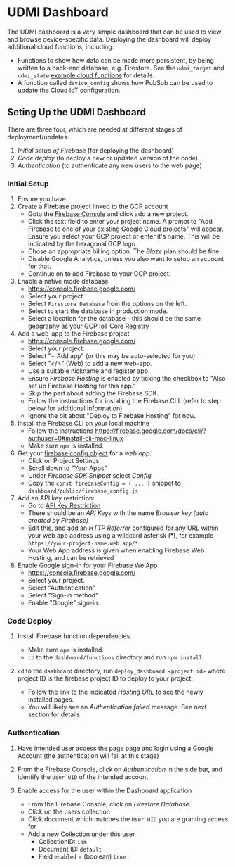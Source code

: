 # UDMI Dashboard

The UDMI dashboard is a very simple dashboard that can be used to view and
browse device-specific data. Deploying the dashboard will deploy additional cloud functions, including:
* Functions to show how data can be made more persistent, by  being written to a back-end database, e.g. Firestore. See the `udmi_target` and
  `udmi_state` [example cloud functions](../dashboard/functions/index.js) for details.
* A function called `device_config` shows how PubSub can be used to update the Cloud IoT configuration.

## Seting Up the UDMI Dashboard

There are three four, which are needed at different stages
of deployment/updates.
1. _Initial setup of Firebase_ (for deploying the dashboard)
2. _Code deploy_ (to deploy a new or updated version of the code)
3. _Authentication_ (to authenticate any new users to the web page)

### Initial Setup

1. Ensure you have 
2. Create a Firebase project linked to the GCP account
   * Goto the [Firebase Console](https://console.firebase.google.com/) and click add a new project.
   * Click the text field to enter your project name. A prompt to "Add Firebase to one of your existing Google Cloud projects" will appear. Ensure you select your GCP project or enter it's name. This will be indicated by the hexagonal GCP logo
   * Chose an appropriate billing option. The _Blaze_ plan should be fine.
   * Disable Google Analytics, unless you also want to setup an account for that.
   * Continue on to add Firebase to your GCP project.
3. Enable a native mode database
   * https://console.firebase.google.com/
   * Select your project.
   * Select `Firestore Database` from the options on the left.
   * Select to start the database in production mode.
   * Select a location for the database - this should be the same geography as your GCP IoT Core Registry
4. Add a web-app to the Firebase project
   * https://console.firebase.google.com/
   * Select your project.
   * Select "+ Add app" (or this may be auto-selected for you).
   * Select "</>" (Web) to add a new web-app.
   * Use a suitable nickname and register app. 
   * Ensure _Firebase Hosting_ is enabled by ticking the checkbox to "Also set up Firebase Hosting for this app." 
   * Skip the part about adding the Firebase SDK.
   * Follow the instructions for installing the Firebase CLI. (refer to step below for additional information)
   * Ignore the bit about "Deploy to Firebase Hosting" for now.
5. Install the Firebase CLI on your local machine
   * Follow the instructions 
   https://firebase.google.com/docs/cli/?authuser=0#install-cli-mac-linux
   * Make sure `npm` is installed.
6. Get your [firebase config object](https://support.google.com/firebase/answer/7015592?authuser=0) for a _web app_.
   * Click on Project Settings 
   * Scroll down to "Your Apps"
   * Under _Firebase SDK Snippet_ select _Config_
   * Copy the `const firebaseConfig = { ... }` snippet to `dashboard/public/firebase_config.js`
7. Add an API key restriction:
   * Go to [API Key Restriction](https://console.cloud.google.com/apis/credentials)
   * There should be an _API Keys_ with the name  _Browser key (auto created by Firebase)_
   * Edit this, and add an _HTTP Referrer_ configured for any URL within your web app address using a wildcard asterisk (*), for example  `https://your-project-name.web.app/*`
   * Your Web App address is given when enabling Firebase Web Hosting, and can be retrieved
8. Enable Google sign-in for your Firebase We App
   * https://console.firebase.google.com/
   * Select your project.
   * Select "Authentication"
   * Select "Sign-in method"
   * Enable "Google" sign-in.

### Code Deploy
1. Install Firebase function dependencies.
   * Make sure `npm` is installed.
   * `cd` to the `dashboard/functions` directory and run `npm install`.

2. `cd` to the `dashboard` directory, run `deploy_dashboard <project id>` where project ID is the firebase project ID to deploy to your project.
   * Follow the link to the indicated _Hosting URL_ to see the newly installed pages.
   * You will likely see an _Authentication failed_ message. See next section for details.

### Authentication

1. Have intended user access the page page and login using a Google Account (the authentication will fail at this stage)

2. From the Firebase Console, click on _Authentication_ in the side bar, and identify the `User UID` of the intended account

3. Enable access for the user within the Dashboard application
   * From the Firebase Console, click on _Firestore Database_. 
   * Click on the users collection
   * Click document which matches the `User UID` you are granting access for
   * Add a new Collection under this user
      * CollectionID: `iam`
      * Document ID: `default`
      * Field `enabled` = (boolean) `true`
